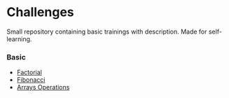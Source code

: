 # Challenges
Small repository containing basic trainings with description. Made for self-learning.

### Basic ###

- [Factorial](https://github.com/DamirGadiev/challenges/tree/master/factorial)
- [Fibonacci](https://github.com/DamirGadiev/challenges/tree/master/fibonacci)
- [Arrays Operations](https://github.com/DamirGadiev/challenges/tree/master/arrays)
